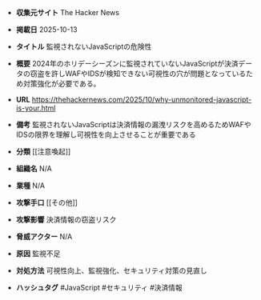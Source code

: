 - **収集元サイト**
The Hacker News

- **掲載日**
2025-10-13

- **タイトル**
監視されないJavaScriptの危険性

- **概要**
2024年のホリデーシーズンに監視されていないJavaScriptが決済データの窃盗を許しWAFやIDSが検知できない可視性の穴が問題となっているため対策強化が必要である。

- **URL**
https://thehackernews.com/2025/10/why-unmonitored-javascript-is-your.html

- **備考**
監視されないJavaScriptは決済情報の漏洩リスクを高めるためWAFやIDSの限界を理解し可視性を向上させることが重要である

- **分類**
[[注意喚起]]

- **組織名**
N/A

- **業種**
N/A

- **攻撃手口**
[[その他]]

- **攻撃影響**
決済情報の窃盗リスク

- **脅威アクター**
N/A

- **原因**
監視不足

- **対処方法**
可視性向上、監視強化、セキュリティ対策の見直し

- **ハッシュタグ**
#JavaScript #セキュリティ #決済情報
